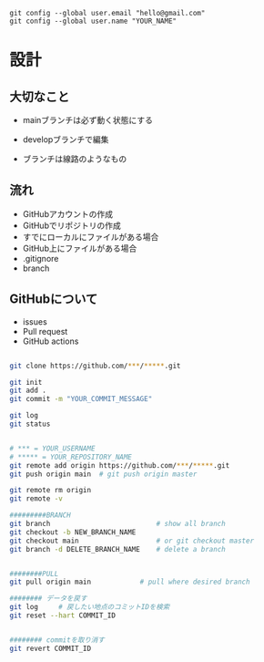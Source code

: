 


```
git config --global user.email "hello@gmail.com"
git config --global user.name "YOUR_NAME"
```


# 設計

## 大切なこと
- mainブランチは必ず動く状態にする
- developブランチで編集

- ブランチは線路のようなもの

## 流れ
- GitHubアカウントの作成
- GitHubでリポジトリの作成
- すでにローカルにファイルがある場合
- GitHub上にファイルがある場合
- .gitignore
- branch

## GitHubについて
- issues
- Pull request
- GitHub actions

```bash title="bash"

git clone https://github.com/***/*****.git

git init
git add .
git commit -m "YOUR_COMMIT_MESSAGE"

git log 
git status


# *** = YOUR_USERNAME
# ***** = YOUR_REPOSITORY_NAME
git remote add origin https://github.com/***/*****.git
git push origin main  # git push origin master

git remote rm origin
git remote -v

#########BRANCH
git branch                          # show all branch
git checkout -b NEW_BRANCH_NAME
git checkout main                   # or git checkout master
git branch -d DELETE_BRANCH_NAME    # delete a branch


########PULL
git pull origin main            # pull where desired branch

######## データを戻す
git log     # 戻したい地点のコミットIDを検索
git reset --hart COMMIT_ID


######## commitを取り消す
git revert COMMIT_ID

```